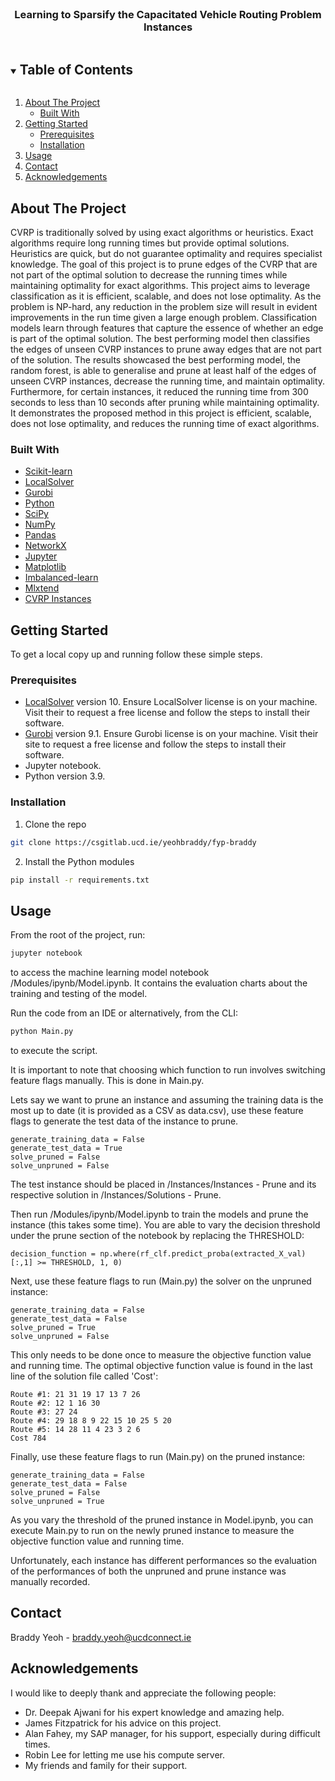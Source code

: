 <!--
*** Thanks for checking out the Best-README-Template. If you have a suggestion
*** that would make this better, please fork the repo and create a pull request
*** or simply open an issue with the tag "enhancement".
*** Thanks again! Now go create something AMAZING! :D
***
***
***
*** To avoid retyping too much info. Do a search and replace for the following:
*** github_username, repo_name, twitter_handle, email, project_title, project_description
-->

<!-- PROJECT SHIELDS -->
<!--
*** I'm using markdown "reference style" links for readability.
*** Reference links are enclosed in brackets [ ] instead of parentheses ( ).
*** See the bottom of this document for the declaration of the reference variables
*** for contributors-url, forks-url, etc. This is an optional, concise syntax you may use.
*** https://www.markdownguide.org/basic-syntax/#reference-style-links
-->

<!-- [![Contributors][contributors-shield]][contributors-url]
[![Forks][forks-shield]][forks-url]
[![Stargazers][stars-shield]][stars-url]
[![Issues][issues-shield]][issues-url]
[![MIT License][license-shield]][license-url]
[![LinkedIn][linkedin-shield]][linkedin-url] -->

<!-- PROJECT LOGO -->
<br />
<p align="center">
  <a href="https://csgitlab.ucd.ie/yeohbraddy/fyp-braddy">
    <!-- <img src="images/logo.png" alt="Logo" width="80" height="80"> -->
  </a>

  <h3 align="center">Learning to Sparsify the Capacitated Vehicle Routing Problem Instances</h3>
</p>

<!-- TABLE OF CONTENTS -->
<details open="open">
  <summary><h2 style="display: inline-block">Table of Contents</h2></summary>
  <ol>
    <li>
      <a href="#about-the-project">About The Project</a>
      <ul>
        <li><a href="#built-with">Built With</a></li>
      </ul>
    </li>
    <li>
      <a href="#getting-started">Getting Started</a>
      <ul>
        <li><a href="#prerequisites">Prerequisites</a></li>
        <li><a href="#installation">Installation</a></li>
      </ul>
    </li>
    <li><a href="#usage">Usage</a></li>
    <li><a href="#contact">Contact</a></li>
    <li><a href="#acknowledgements">Acknowledgements</a></li>
  </ol>
</details>

<!-- ABOUT THE PROJECT -->

## About The Project

CVRP is traditionally solved by using exact algorithms or heuristics. Exact algorithms require long running times but provide optimal solutions. Heuristics are quick, but do not guarantee optimality and requires specialist knowledge. The goal of this project is to prune edges of the CVRP that are not part of the optimal solution to decrease the running times while maintaining optimality for exact algorithms. This project aims to leverage classification as it is efficient, scalable, and does not lose optimality. As the problem is NP-hard, any reduction in the problem size will result in evident improvements in the run time given a large enough problem. Classification models learn through features that capture the essence of whether an edge is part of the optimal solution. The best performing model then classifies the edges of unseen CVRP instances to prune away edges that are not part of the solution. The results showcased the best performing model, the random forest, is able to generalise and prune at least half of the edges of unseen CVRP instances, decrease the running time, and maintain optimality. Furthermore, for certain instances, it reduced the running time from 300 seconds to less than 10 seconds after pruning while maintaining optimality. It demonstrates the proposed method in this project is efficient, scalable, does not lose optimality, and reduces the running time of exact algorithms.

### Built With

- [Scikit-learn](https://scikit-learn.org/stable/)
- [LocalSolver](https://www.localsolver.com/docs/last/index.html)
- [Gurobi](https://www.gurobi.com/)
- [Python](https://www.python.org/)
- [SciPy](https://www.scipy.org/)
- [NumPy](https://numpy.org/)
- [Pandas](https://pandas.pydata.org/)
- [NetworkX](https://networkx.org/documentation/stable/index.html)
- [Jupyter](https://jupyter.org/)
- [Matplotlib](https://matplotlib.org/)
- [Imbalanced-learn](https://imbalanced-learn.org/stable/)
- [Mlxtend](http://rasbt.github.io/mlxtend/)
- [CVRP Instances](http://dimacs.rutgers.edu/programs/challenge/vrp/cvrp/)

<!-- GETTING STARTED -->

## Getting Started

To get a local copy up and running follow these simple steps.

### Prerequisites

- [LocalSolver](https://www.localsolver.com/docs/last/index.html) version 10. Ensure LocalSolver license is on your machine. Visit their to request a free license and follow the steps to install their software.
- [Gurobi](https://www.gurobi.com/) version 9.1. Ensure Gurobi license is on your machine. Visit their site to request a free license and follow the steps to install their software.
- Jupyter notebook.
- Python version 3.9.

### Installation

1. Clone the repo

```sh
git clone https://csgitlab.ucd.ie/yeohbraddy/fyp-braddy
```

2. Install the Python modules

```sh
pip install -r requirements.txt
```

<!-- USAGE EXAMPLES -->

## Usage

From the root of the project, run:

```sh
jupyter notebook
```

to access the machine learning model notebook /Modules/ipynb/Model.ipynb. It contains the evaluation charts about the training and testing of the model.

Run the code from an IDE or alternatively, from the CLI:

```sh
python Main.py
```

to execute the script.

It is important to note that choosing which function to run involves switching feature flags manually. This is done in Main.py.

Lets say we want to prune an instance and assuming the training data is the most up to date (it is provided as a CSV as data.csv), use these feature flags to generate the test data of the instance to prune.

```
generate_training_data = False
generate_test_data = True
solve_pruned = False
solve_unpruned = False
```

The test instance should be placed in /Instances/Instances - Prune and its respective solution in /Instances/Solutions - Prune.

Then run /Modules/ipynb/Model.ipynb to train the models and prune the instance (this takes some time). You are able to vary the decision threshold under the prune section of the notebook by replacing the THRESHOLD:

```
decision_function = np.where(rf_clf.predict_proba(extracted_X_val)[:,1] >= THRESHOLD, 1, 0)
```

Next, use these feature flags to run (Main.py) the solver on the unpruned instance:

```
generate_training_data = False
generate_test_data = False
solve_pruned = True
solve_unpruned = False
```

This only needs to be done once to measure the objective function value and running time. The optimal objective function value is found in the last line of the solution file called 'Cost':

```
Route #1: 21 31 19 17 13 7 26
Route #2: 12 1 16 30
Route #3: 27 24
Route #4: 29 18 8 9 22 15 10 25 5 20
Route #5: 14 28 11 4 23 3 2 6
Cost 784
```

Finally, use these feature flags to run (Main.py) on the pruned instance:

```
generate_training_data = False
generate_test_data = False
solve_pruned = False
solve_unpruned = True
```

As you vary the threshold of the pruned instance in Model.ipynb, you can execute Main.py to run on the newly pruned instance to measure the objective function value and running time.

Unfortunately, each instance has different performances so the evaluation of the performances of both the unpruned and prune instance was manually recorded.

<!-- CONTACT -->

## Contact

Braddy Yeoh - braddy.yeoh@ucdconnect.ie

<!-- ACKNOWLEDGEMENTS -->

## Acknowledgements

I would like to deeply thank and appreciate the following people:

- Dr. Deepak Ajwani for his expert knowledge and amazing help.
- James Fitzpatrick for his advice on this project.
- Alan Fahey, my SAP manager, for his support, especially during difficult times.
- Robin Lee for letting me use his compute server.
- My friends and family for their support.

<!-- MARKDOWN LINKS & IMAGES -->
<!-- https://www.markdownguide.org/basic-syntax/#reference-style-links -->

[contributors-shield]: https://img.shields.io/github/contributors/github_username/repo.svg?style=for-the-badge
[contributors-url]: https://github.com/github_username/repo/graphs/contributors
[forks-shield]: https://img.shields.io/github/forks/github_username/repo.svg?style=for-the-badge
[forks-url]: https://github.com/github_username/repo/network/members
[stars-shield]: https://img.shields.io/github/stars/github_username/repo.svg?style=for-the-badge
[stars-url]: https://github.com/github_username/repo/stargazers
[issues-shield]: https://img.shields.io/github/issues/github_username/repo.svg?style=for-the-badge
[issues-url]: https://github.com/github_username/repo/issues
[license-shield]: https://img.shields.io/github/license/github_username/repo.svg?style=for-the-badge
[license-url]: https://github.com/github_username/repo/blob/master/LICENSE.txt
[linkedin-shield]: https://img.shields.io/badge/-LinkedIn-black.svg?style=for-the-badge&logo=linkedin&colorB=555
[linkedin-url]: https://linkedin.com/in/github_username
